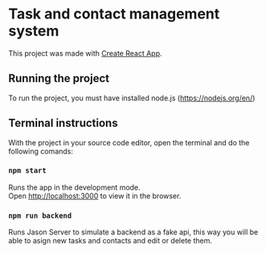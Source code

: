 # Task and contact management system

This project was made with [Create React App](https://create-react-app.dev/).

## Running the project

To run the project, you must have installed node.js (https://nodejs.org/en/)

## Terminal instructions

With the project in your source code editor, open the terminal and do the following comands:

### `npm start`

Runs the app in the development mode.\
Open [http://localhost:3000](http://localhost:3000) to view it in the browser.

### `npm run backend`

Runs Jason Server to simulate a backend as a fake api,
this way you will be able to asign new tasks and contacts and
edit or delete them.

